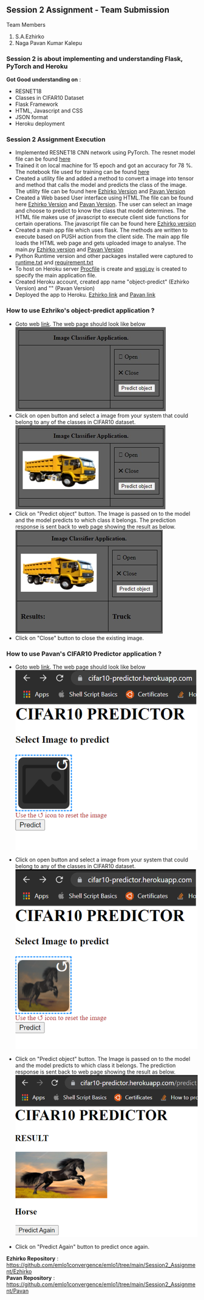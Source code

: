 ## Session 2 Assignment - Team Submission
Team Members
1. S.A.Ezhirko
2. Naga Pavan Kumar Kalepu

### Session 2 is about implementing and understanding Flask, PyTorch and Heroku
**Got Good understanding on** : <br />
* RESNET18
* Classes in CIFAR10 Dataset
* Flask Framework
* HTML, Javascript and CSS
* JSON format
* Heroku deployment

### Session 2 Assignment Execution
* Implemented RESNET18 CNN network using PyTorch. The resnet model file can be found [here](https://github.com/emlo1convergence/emlo1/blob/main/Session2_Assignment/Ezhirko/resnet.py)
* Trained it on local machine for 15 epoch and got an accuracy for 78 %. The notebook file used for training can be found [here](https://github.com/emlo1convergence/emlo1/blob/main/Session2_Assignment/Ezhirko/cifar_train.py)
* Created a utility file and added a method to convert a image into tensor and method that calls the model and predicts the class of the image. The utility file can be found here [Ezhirko Version](https://github.com/emlo1convergence/emlo1/blob/main/Session2_Assignment/Ezhirko/app/torch_utils.py) and [Pavan Version](https://github.com/emlo1convergence/emlo1/blob/main/Session2_Assignment/Pavan/app/torch_utils.py)
* Created a Web based User interface using HTML.The file can be found here [Ezhirko Version](https://github.com/emlo1convergence/emlo1/blob/main/Session2_Assignment/Ezhirko/app/templates/ObjectPredictorUI.html) and [Pavan Version](https://github.com/emlo1convergence/emlo1/blob/main/Session2_Assignment/Pavan/app/templates/index.html). The user can select an image and choose to predict to know the class that model determines. The HTML file makes use of javascript to execute client side functions for certain operations. The javascript file can be found here [Ezhirko version](https://github.com/emlo1convergence/emlo1/blob/main/Session2_Assignment/Ezhirko/app/static/scripts/index.js)
* Created a main app file which uses flask. The methods are written to execute based on PUSH action from the client side. The main app file loads the HTML web page and gets uploaded image to analyse. The main.py [Ezhirko version](https://github.com/emlo1convergence/emlo1/blob/main/Session2_Assignment/Ezhirko/app/main.py) and [Pavan Version](https://github.com/emlo1convergence/emlo1/blob/main/Session2_Assignment/Pavan/app/main.py)
* Python Runtime version and other packages installed were captured to [runtime.txt](https://github.com/emlo1convergence/emlo1/blob/main/Session2_Assignment/Ezhirko/runtime.txt) and [requirement.txt](https://github.com/emlo1convergence/emlo1/blob/main/Session2_Assignment/Ezhirko/requirements.txt)
* To host on Heroku server [Procfile](https://github.com/emlo1convergence/emlo1/blob/main/Session2_Assignment/Ezhirko/Procfile) is create and [wsgi.py](https://github.com/emlo1convergence/emlo1/blob/main/Session2_Assignment/Ezhirko/wsgi.py) is created to specify the main application file.
* Created Heroku account, created app name "object-predict" (Ezhirko Version) and "" (Pavan Version)
* Deployed the app to Heroku. [Ezhirko link](https://object-predict.herokuapp.com/) and [Pavan link](https://cifar10-predictor.herokuapp.com/)

### How to use Ezhriko's object-predict application ?
* Goto web [link](https://object-predict.herokuapp.com/). The web page should look like below <br />
![](Images/Homepage.jpg)
* Click on open button and select a image from your system that could belong to any of the classes in CIFAR10 dataset. <br />
![](Images/Select.jpg)
* Click on "Predict object" button. The Image is passed on to the model and the model predicts to which class it belongs. The prediction response is sent back to web page showing the result as below. <br />
![](Images/Result.jpg)
* Click on "Close" button to close the existing image.

### How to use Pavan's CIFAR10 Predictor application ?
* Goto web [link](https://cifar10-predictor.herokuapp.com/). The web page should look like below <br />
![](Images/s2_screen1.png)
* Click on open button and select a image from your system that could belong to any of the classes in CIFAR10 dataset. <br />
![](Images/s2_screen2.png)
* Click on "Predict object" button. The Image is passed on to the model and the model predicts to which class it belongs. The prediction response is sent back to web page showing the result as below. <br />
![](Images/s2_screen3.png)

* Click on "Predict Again" button to predict once again.

**Ezhirko Repository** : https://github.com/emlo1convergence/emlo1/tree/main/Session2_Assignment/Ezhirko <br />
**Pavan Repository** : https://github.com/emlo1convergence/emlo1/tree/main/Session2_Assignment/Pavan
